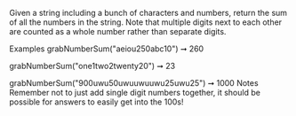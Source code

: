 Given a string including a bunch of characters and numbers, return the sum of all the numbers in the string. Note that multiple digits next to each other are counted as a whole number rather than separate digits.

Examples
grabNumberSum("aeiou250abc10") ➞ 260

grabNumberSum("one1two2twenty20") ➞ 23

grabNumberSum("900uwu50uwuuwuuwu25uwu25") ➞ 1000
Notes
Remember not to just add single digit numbers together, it should be possible for answers to easily get into the 100s!